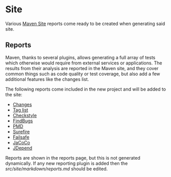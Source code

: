# Site

Various [Maven Site][maven-site] reports come ready to be created when generating said site.

## Reports

Maven, thanks to several plugins, allows generating a full array of tests which otherwise would require from external services or applications. The results from their analysis are reported in the Maven site, and they cover common things such as code quality or test coverage, but also add a few additional features like the changes list.

The following reports come included in the new project and will be added to the site:

- [Changes](https://maven.apache.org/plugins/maven-changes-plugin/)
- [Tag list](http://www.mojohaus.org)
- [Checkstyle](https://maven.apache.org/plugins/maven-checkstyle-plugin/)
- [FindBugs](http://gleclaire.github.io/findbugs-maven-plugin/)
- [PMD](http://maven.apache.org/plugins/maven-pmd-plugin/)
- [Surefire](https://maven.apache.org/surefire/maven-surefire-plugin/)
- [Failsafe](https://maven.apache.org/surefire/maven-failsafe-plugin/)
- [JaCoCo](http://www.eclemma.org/jacoco/trunk/doc/maven.html)
- [JDepend](mojo.codehaus.org/jdepend-maven-plugin)

Reports are shown in the reports page, but this is not generated dynamically. If any new reporting plugin is added then the *src/site/markdown/reports.md* should be edited.

[maven-site]: http://maven.apache.org/guides/mini/guide-site.html
